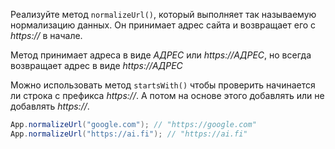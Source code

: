 
Реализуйте метод `normalizeUrl()`, который выполняет так называемую нормализацию данных. Он принимает адрес сайта и возвращает его с *https://* в начале.

Метод принимает адреса в виде *АДРЕС* или *https://АДРЕС*, но всегда возвращает адрес в виде *https://АДРЕС*

Можно использовать метод `startsWith()` чтобы проверить начинается ли строка с префикса *https://*. А потом на основе этого добавлять или не добавлять *https://*.

```java
App.normalizeUrl("google.com"); // "https://google.com"
App.normalizeUrl("https://ai.fi"); // "https://ai.fi"
```
